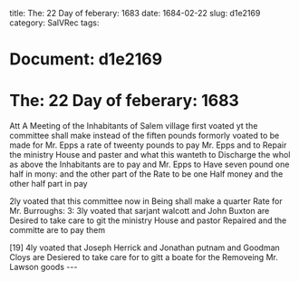 title: The: 22 Day of feberary: 1683
date: 1684-02-22
slug: d1e2169
category: SalVRec
tags: 




# Document: d1e2169


# The: 22 Day of feberary: 1683

Att A Meeting of the Inhabitants of Salem village first voated yt the committee shall make instead of the fiften pounds formorly voated to be made for Mr. Epps a rate of tweenty pounds to pay Mr. Epps and to Repair the ministry House and paster and what this wanteth to Discharge the whol as above the Inhabitants are to pay and Mr. Epps to Have seven pound one half in mony: and the other part of the Rate to be one Half money and the other half part in pay

2ly voated that this committee now in Being shall make a quarter Rate for Mr. Burroughs: 3: 3ly voated that sarjant walcott and John Buxton are Desired to take care to git the ministry House and pastor Repaired and the committe are to pay them

[19] 4ly voated that Joseph Herrick and Jonathan putnam and Goodman Cloys are Desiered to take care for to gitt a boate for the Removeing Mr. Lawson goods ---
